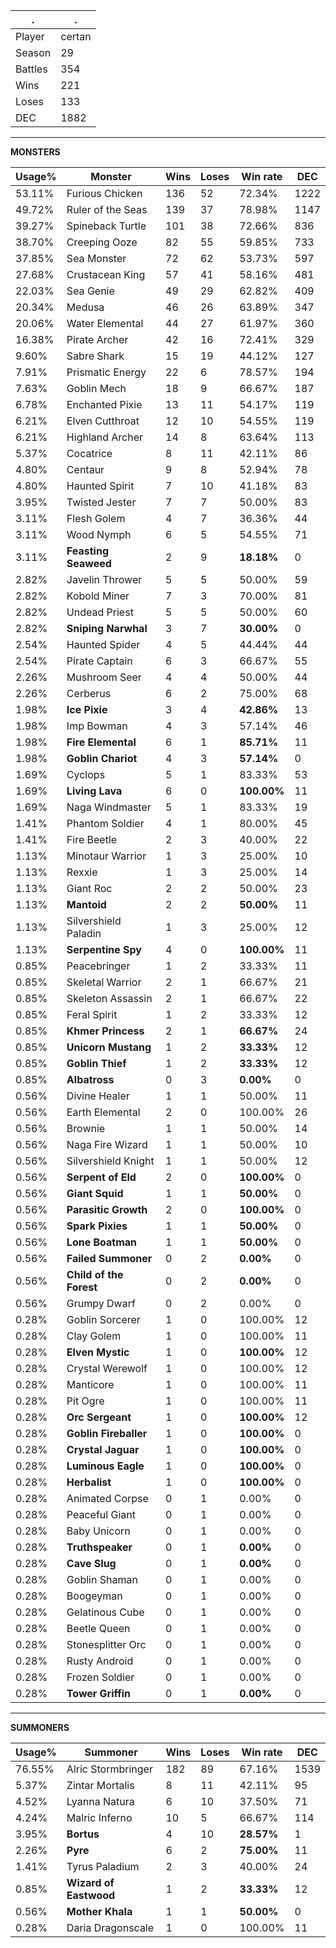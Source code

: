 .|.
|-|-
Player|certan
Season|29
Battles|354
Wins|221
Loses|133
DEC|1882

---
**MONSTERS**

Usage%|Monster|Wins|Loses|Win rate|DEC|
-|-|-|-|-|-|
53.11%|Furious Chicken|136|52|72.34%|1222|
49.72%|Ruler of the Seas|139|37|78.98%|1147|
39.27%|Spineback Turtle|101|38|72.66%|836|
38.70%|Creeping Ooze|82|55|59.85%|733|
37.85%|Sea Monster|72|62|53.73%|597|
27.68%|Crustacean King|57|41|58.16%|481|
22.03%|Sea Genie|49|29|62.82%|409|
20.34%|Medusa|46|26|63.89%|347|
20.06%|Water Elemental|44|27|61.97%|360|
16.38%|Pirate Archer|42|16|72.41%|329|
9.60%|Sabre Shark|15|19|44.12%|127|
7.91%|Prismatic Energy|22|6|78.57%|194|
7.63%|Goblin Mech|18|9|66.67%|187|
6.78%|Enchanted Pixie|13|11|54.17%|119|
6.21%|Elven Cutthroat|12|10|54.55%|119|
6.21%|Highland Archer|14|8|63.64%|113|
5.37%|Cocatrice|8|11|42.11%|86|
4.80%|Centaur|9|8|52.94%|78|
4.80%|Haunted Spirit|7|10|41.18%|83|
3.95%|Twisted Jester|7|7|50.00%|83|
3.11%|Flesh Golem|4|7|36.36%|44|
3.11%|Wood Nymph|6|5|54.55%|71|
3.11%|**Feasting Seaweed**|2|9|**18.18%**|0|
2.82%|Javelin Thrower|5|5|50.00%|59|
2.82%|Kobold Miner|7|3|70.00%|81|
2.82%|Undead Priest|5|5|50.00%|60|
2.82%|**Sniping Narwhal**|3|7|**30.00%**|0|
2.54%|Haunted Spider|4|5|44.44%|44|
2.54%|Pirate Captain|6|3|66.67%|55|
2.26%|Mushroom Seer|4|4|50.00%|44|
2.26%|Cerberus|6|2|75.00%|68|
1.98%|**Ice Pixie**|3|4|**42.86%**|13|
1.98%|Imp Bowman|4|3|57.14%|46|
1.98%|**Fire Elemental**|6|1|**85.71%**|11|
1.98%|**Goblin Chariot**|4|3|**57.14%**|0|
1.69%|Cyclops|5|1|83.33%|53|
1.69%|**Living Lava**|6|0|**100.00%**|11|
1.69%|Naga Windmaster|5|1|83.33%|19|
1.41%|Phantom Soldier|4|1|80.00%|45|
1.41%|Fire Beetle|2|3|40.00%|22|
1.13%|Minotaur Warrior|1|3|25.00%|10|
1.13%|Rexxie|1|3|25.00%|14|
1.13%|Giant Roc|2|2|50.00%|23|
1.13%|**Mantoid**|2|2|**50.00%**|11|
1.13%|Silvershield Paladin|1|3|25.00%|12|
1.13%|**Serpentine Spy**|4|0|**100.00%**|11|
0.85%|Peacebringer|1|2|33.33%|11|
0.85%|Skeletal Warrior|2|1|66.67%|21|
0.85%|Skeleton Assassin|2|1|66.67%|22|
0.85%|Feral Spirit|1|2|33.33%|12|
0.85%|**Khmer Princess**|2|1|**66.67%**|24|
0.85%|**Unicorn Mustang**|1|2|**33.33%**|12|
0.85%|**Goblin Thief**|1|2|**33.33%**|12|
0.85%|**Albatross**|0|3|**0.00%**|0|
0.56%|Divine Healer|1|1|50.00%|11|
0.56%|Earth Elemental|2|0|100.00%|26|
0.56%|Brownie|1|1|50.00%|14|
0.56%|Naga Fire Wizard|1|1|50.00%|10|
0.56%|Silvershield Knight|1|1|50.00%|12|
0.56%|**Serpent of Eld**|2|0|**100.00%**|0|
0.56%|**Giant Squid**|1|1|**50.00%**|0|
0.56%|**Parasitic Growth**|2|0|**100.00%**|0|
0.56%|**Spark Pixies**|1|1|**50.00%**|0|
0.56%|**Lone Boatman**|1|1|**50.00%**|0|
0.56%|**Failed Summoner**|0|2|**0.00%**|0|
0.56%|**Child of the Forest**|0|2|**0.00%**|0|
0.56%|Grumpy Dwarf|0|2|0.00%|0|
0.28%|Goblin Sorcerer|1|0|100.00%|12|
0.28%|Clay Golem|1|0|100.00%|11|
0.28%|**Elven Mystic**|1|0|**100.00%**|12|
0.28%|Crystal Werewolf|1|0|100.00%|12|
0.28%|Manticore|1|0|100.00%|11|
0.28%|Pit Ogre|1|0|100.00%|11|
0.28%|**Orc Sergeant**|1|0|**100.00%**|12|
0.28%|**Goblin Fireballer**|1|0|**100.00%**|0|
0.28%|**Crystal Jaguar**|1|0|**100.00%**|0|
0.28%|**Luminous Eagle**|1|0|**100.00%**|0|
0.28%|**Herbalist**|1|0|**100.00%**|0|
0.28%|Animated Corpse|0|1|0.00%|0|
0.28%|Peaceful Giant|0|1|0.00%|0|
0.28%|Baby Unicorn|0|1|0.00%|0|
0.28%|**Truthspeaker**|0|1|**0.00%**|0|
0.28%|**Cave Slug**|0|1|**0.00%**|0|
0.28%|Goblin Shaman|0|1|0.00%|0|
0.28%|Boogeyman|0|1|0.00%|0|
0.28%|Gelatinous Cube|0|1|0.00%|0|
0.28%|Beetle Queen|0|1|0.00%|0|
0.28%|Stonesplitter Orc|0|1|0.00%|0|
0.28%|Rusty Android|0|1|0.00%|0|
0.28%|Frozen Soldier|0|1|0.00%|0|
0.28%|**Tower Griffin**|0|1|**0.00%**|0|

---
**SUMMONERS**

Usage%|Summoner|Wins|Loses|Win rate|DEC|
-|-|-|-|-|-|
76.55%|Alric Stormbringer|182|89|67.16%|1539|
5.37%|Zintar Mortalis|8|11|42.11%|95|
4.52%|Lyanna Natura|6|10|37.50%|71|
4.24%|Malric Inferno|10|5|66.67%|114|
3.95%|**Bortus**|4|10|**28.57%**|1|
2.26%|**Pyre**|6|2|**75.00%**|11|
1.41%|Tyrus Paladium|2|3|40.00%|24|
0.85%|**Wizard of Eastwood**|1|2|**33.33%**|12|
0.56%|**Mother Khala**|1|1|**50.00%**|0|
0.28%|Daria Dragonscale|1|0|100.00%|11|

